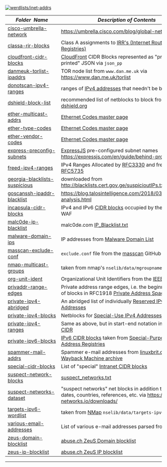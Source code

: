 [![werdlists/inet-addrs](https://img.shields.io/badge/werdlists-inet_addrs-purple.svg?logo=github&style=popout&longCache=true)](# "werdlists/inet-addrs")

|&nbsp;&nbsp;&nbsp;&nbsp;&nbsp;&nbsp;_Folder&nbsp;&nbsp;Name_&nbsp;&nbsp;&nbsp;&nbsp;&nbsp;&nbsp;| _Description of Contents_
|:--------------------|--------------------------------------------------------------------------------------------------------------------------------------------------------
| [cisco-umbrella-network](cisco-umbrella-network.txt) |  <https://umbrella.cisco.com/blog/global-network/> 
| [classa-rir-blocks](classa-rir-blocks.txt) |  Class A assignments to [IRR's (Internet Routing Registries)](http://www.irr.net/docs/list.html "List of Routing Registries") 
| [cloudfront-cidr-blocks](cloudfront-cidr-blocks.json) | [CloudFront](https://cloudfront.net "CloudFront") CIDR Blocks represented as "pretty-printed" JSON via `json_pp`  
| [danmeuk-torlist-ipaddrs](danmeuk-torlist-ipaddrs.txt) | TOR node list from `www.dan.me.uk` via <https://www.dan.me.uk/torlist>
| [donotscan-ipv4-ranges](donotscan-ipv4-ranges.csv) |  ranges of [IPv4 addresses](https://wikipedia.org/wiki/IP_address#IPv4_addresses) that needn't be bothered 
| [dshield-block-list](dshield-block-list.txt) |  recommended list of netblocks to block from [dshield.org](https://dshield.org) 
| [ether-multicast-addrs](ether-multicast-addrs.txt) |  [Ethernet Codes master page](http://www.cavebear.com/archive/cavebear/Ethernet/) 
| [ether-type-codes](ether-type-codes.txt) |  [Ethernet Codes master page](http://www.cavebear.com/archive/cavebear/Ethernet/) 
| [ether-vendor-codes](ether-vendor-codes.txt) |  [Ethernet Codes master page](http://www.cavebear.com/archive/cavebear/Ethernet/) 
| [express-preconfig-subnets](express-preconfig-subnets.txt) | [ExpressJS](https://expressjs.com) pre-configured subnet names <https://expressjs.com/en/guide/behind-proxies.html>  
| [freed-ipv4-ranges](freed-ipv4-ranges.txt) |  IPv4 Ranges Allocated by [RFC3330](https://tools.ietf.org/search/rfc3330#section-2 "Global and Other Specialized Address Blocks") and freed by [RFC5735](https://tools.ietf.org/search/rfc5735#appendix-A "Differences between This Document and RFC3330") 
| [georgia-blacklists-suspicious](georgia-blacklists-suspicious.txt) |  downloaded from <http://blacklists.cert.gov.ge/suspicioutIPs.txt> 
| [goscanssh-ipaddr-blacklist](goscanssh-ipaddr-blacklist.txt) |  <https://blog.talosintelligence.com/2018/03/goscanssh-analysis.html> 
| [incapsula-cidr-blocks](incapsula-cidr-blocks.txt) |  IPv4 and IPv6 [CIDR blocks](https://wikipedia.org/wiki/Classless_Inter-Domain_Routing#CIDR_blocks) occupied by the **Incapsula** WAF 
| [malc0de-ip-blacklist](malc0de-ip-blacklist.txt) |  malc0de.com [IP_Blacklist.txt](http://malc0de.com/bl/IP_Blacklist.txt "malicious IP addresses") 
| [malware-domain-ips](malware-domain-ips.txt) |  IP addresses from [Malware Domain List](https://www.malwaredomainlist.com) 
| [masscan-exclude-conf](masscan-exclude-conf.txt) | `exclude.conf` file from the [masscan](https://github.com/robertdavidgraham/masscan) GitHub repository  
| [nmap-multicast-groups](nmap-multicast-groups.txt) |  taken from nmap's `nselib/data/mgroupnames.db` 
| [org-unit-ident](org-unit-ident.txt.xz) |  Organizational Unit Identifiers from the [IEEE](https://ieee.org)  
| [privaddr-range-edges](privaddr-range-edges.txt) |  Private address range edges, i.e. the beginning and end of blocks in RFC1918 [Private Address Space](https://tools.ietf.org/html/rfc1918#section-3)  
| [private-ipv4-abridged](private-ipv4-abridged.txt.xz) |  An abridged list of individually [Reserved IPv4 Addresses](https://wikipedia.org/wiki/Reserved_IP_addresses#IPv4)  
| [private-ipv4-blocks](private-ipv4-blocks.txt) |  Netblocks for [Special-Use IPv4 Addresses](https://tools.ietf.org/search/rfc5735 "RFC5735") 
| [private-ipv4-ranges](private-ipv4-ranges.txt) |  Same as above, but in start-end notation instead of [CIDR](https://wikipedia.org/wiki/Classless_Inter-Domain_Routing "Class Internet-Domain Routing") 
| [private-ipv6-blocks](private-ipv6-blocks.txt) |  [IPv6 CIDR blocks](https://wikipedia.org/wiki/Classless_Inter-Domain_Routing#IPv6_CIDR_blocks) taken from [Special-Purpose IP Address Registries](https://tools.ietf.org/html/rfc6890 "RFC6890") 
| [spammer-mail-addrs](spammer-mail-addrs.txt) |  Spammer e-mail addresses from [linuxbrit.co.uk Wayback Machine archive](https://web.archive.org/web/*/linuxbrit.co.uk/) 
| [special-cidr-blocks](special-cidr-blocks.txt) |  List of "special" [Intranet CIDR blocks](https://wikipedia.org/wiki/Private_network "Private network") 
| [suspect-network-blocks](suspect-network-blocks.txt) |  [suspect_networks.txt](https://suspect-networks.io/downloads/suspect_networks.txt) 
| [suspect-networks-dataset](suspect-networks-dataset.csv) |  "suspect networks" net blocks in addition to ASN's, dates, countries, references, etc. via <https://suspect-networks.io/downloads/> 
| [targets-ipv6-wordlist](targets-ipv6-wordlist.txt) |  taken from [NMap](https://nmap.org) `nselib/data/targets-ipv6-wordlist` 
| [various-email-addresses](various-email-addresses.txt) |  List of various e-mail addresses parsed from an [mbox](https://wikipedia.org/wiki/Mbox) 
| [zeus-domain-blocklist](zeus-domain-blocklist.txt) |  [abuse.ch ZeuS Domain blocklist](https://zeustracker.abuse.ch/blocklist.php?download=domainblocklist) 
| [zeus-ip-blocklist](zeus-ip-blocklist.txt) |  [abuse.ch ZeuS IP blocklist](https://zeustracker.abuse.ch/blocklist.php?download=ipblocklist) 

* * *

